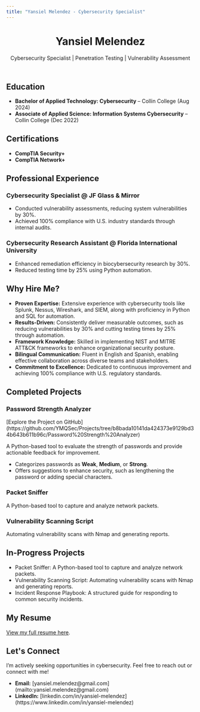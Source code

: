```yaml
---
title: "Yansiel Melendez - Cybersecurity Specialist"
---
```


<!-- Include Bootstrap CDN for responsive design -->
<link href="https://cdn.jsdelivr.net/npm/bootstrap@5.3.0-alpha1/dist/css/bootstrap.min.css" rel="stylesheet">
<script src="https://cdn.jsdelivr.net/npm/bootstrap@5.3.0-alpha1/dist/js/bootstrap.bundle.min.js"></script>

<div class="container">
  <header class="my-5">
    <h1 class="display-4 text-center">Yansiel Melendez</h1>
    <p class="lead text-center">Cybersecurity Specialist | Penetration Testing | Vulnerability Assessment</p>
  </header>

  ## Education
  <ul class="list-group mb-5">
    <li class="list-group-item"><strong>Bachelor of Applied Technology: Cybersecurity</strong> – Collin College (Aug 2024)</li>
    <li class="list-group-item"><strong>Associate of Applied Science: Information Systems Cybersecurity</strong> – Collin College (Dec 2022)</li>
  </ul>

  ## Certifications
  <ul class="list-group mb-5">
    <li class="list-group-item"><strong>CompTIA Security+</strong></li>
    <li class="list-group-item"><strong>CompTIA Network+</strong></li>
  </ul>

  ## Professional Experience
  <div class="mb-5">
    <h3>Cybersecurity Specialist @ JF Glass & Mirror</h3>
    <ul>
      <li>Conducted vulnerability assessments, reducing system vulnerabilities by 30%.</li>
      <li>Achieved 100% compliance with U.S. industry standards through internal audits.</li>
    </ul>
  </div>

  <div class="mb-5">
    <h3>Cybersecurity Research Assistant @ Florida International University</h3>
    <ul>
      <li>Enhanced remediation efficiency in biocybersecurity research by 30%.</li>
      <li>Reduced testing time by 25% using Python automation.</li>
    </ul>
  </div>

  ## Why Hire Me?
  <ul class="list-group mb-5">
    <li class="list-group-item"><strong>Proven Expertise:</strong> Extensive experience with cybersecurity tools like Splunk, Nessus, Wireshark, and SIEM, along with proficiency in Python and SQL for automation.</li>
    <li class="list-group-item"><strong>Results-Driven:</strong> Consistently deliver measurable outcomes, such as reducing vulnerabilities by 30% and cutting testing times by 25% through automation.</li>
    <li class="list-group-item"><strong>Framework Knowledge:</strong> Skilled in implementing NIST and MITRE ATT&CK frameworks to enhance organizational security posture.</li>
    <li class="list-group-item"><strong>Bilingual Communication:</strong> Fluent in English and Spanish, enabling effective collaboration across diverse teams and stakeholders.</li>
    <li class="list-group-item"><strong>Commitment to Excellence:</strong> Dedicated to continuous improvement and achieving 100% compliance with U.S. regulatory standards.</li>
  </ul>

  ## Completed Projects
  <div class="container">
    <div class="row">
      <div class="col-md-4">
        <h3>Password Strength Analyzer</h3>
        [Explore the Project on GitHub](https://github.com/YMQSec/Projects/tree/b8bada10141da424373e9129bd34b643b611b96c/Password%20Strength%20Analyzer)
        <p>A Python-based tool to evaluate the strength of passwords and provide actionable feedback for improvement.</p>
        <ul>
          <li>Categorizes passwords as <strong>Weak</strong>, <strong>Medium</strong>, or <strong>Strong</strong>.</li>
          <li>Offers suggestions to enhance security, such as lengthening the password or adding special characters.</li>
        </ul>
      </div>
      <div class="col-md-4">
        <h3>Packet Sniffer</h3>
        <p>A Python-based tool to capture and analyze network packets.</p>
      </div>
      <div class="col-md-4">
        <h3>Vulnerability Scanning Script</h3>
        <p>Automating vulnerability scans with Nmap and generating reports.</p>
      </div>
    </div>
  </div>

  ## In-Progress Projects
  <ul class="list-group mb-5">
    <li class="list-group-item">Packet Sniffer: A Python-based tool to capture and analyze network packets.</li>
    <li class="list-group-item">Vulnerability Scanning Script: Automating vulnerability scans with Nmap and generating reports.</li>
    <li class="list-group-item">Incident Response Playbook: A structured guide for responding to common security incidents.</li>
  </ul>

  ## My Resume
  [View my full resume here](Resume/Yansiel_Melendez_Resume.pdf).

  ## Let's Connect
  <p class="lead">I’m actively seeking opportunities in cybersecurity. Feel free to reach out or connect with me!</p>
  <ul class="list-group mb-5">
    <li class="list-group-item"><strong>Email:</strong> [yansiel.melendez@gmail.com](mailto:yansiel.melendez@gmail.com)</li>
    <li class="list-group-item"><strong>LinkedIn:</strong> [linkedin.com/in/yansiel-melendez](https://www.linkedin.com/in/yansiel-melendez)</li>
  </ul>
</div>

<!-- Optional: Add some custom styles or additional content here -->
